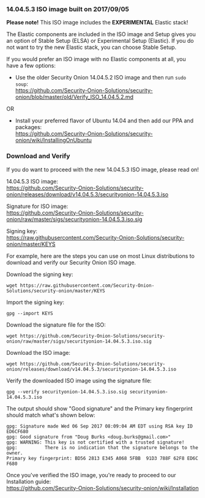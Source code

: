 ### 14.04.5.3 ISO image built on 2017/09/05

**Please note!** This ISO image includes the **EXPERIMENTAL** Elastic stack!

The Elastic components are included in the ISO image and Setup gives you an option of Stable Setup (ELSA) or Experimental Setup (Elastic).  If you do not want to try the new Elastic stack, you can choose Stable Setup.  

If you would prefer an ISO image with no Elastic components at all, you have a few options:

- Use the older Security Onion 14.04.5.2 ISO image and then run `sudo soup`:<br>
https://github.com/Security-Onion-Solutions/security-onion/blob/master/old/Verify_ISO_14.04.5.2.md

OR 

- Install your preferred flavor of Ubuntu 14.04 and then add our PPA and packages:<br>
https://github.com/Security-Onion-Solutions/security-onion/wiki/InstallingOnUbuntu

### Download and Verify
If you do want to proceed with the new 14.04.5.3 ISO image, please read on!

14.04.5.3 ISO image:  
https://github.com/Security-Onion-Solutions/security-onion/releases/download/v14.04.5.3/securityonion-14.04.5.3.iso

Signature for ISO image:  
https://github.com/Security-Onion-Solutions/security-onion/raw/master/sigs/securityonion-14.04.5.3.iso.sig  

Signing key:  
https://raw.githubusercontent.com/Security-Onion-Solutions/security-onion/master/KEYS  

For example, here are the steps you can use on most Linux distributions to download and verify our Security Onion ISO image.

Download the signing key:  
```
wget https://raw.githubusercontent.com/Security-Onion-Solutions/security-onion/master/KEYS
```

Import the signing key:  
```
gpg --import KEYS
```

Download the signature file for the ISO:  
```
wget https://github.com/Security-Onion-Solutions/security-onion/raw/master/sigs/securityonion-14.04.5.3.iso.sig
```

Download the ISO image:  
```
wget https://github.com/Security-Onion-Solutions/security-onion/releases/download/v14.04.5.3/securityonion-14.04.5.3.iso
```

Verify the downloaded ISO image using the signature file:  
```
gpg --verify securityonion-14.04.5.3.iso.sig securityonion-14.04.5.3.iso
```

The output should show "Good signature" and the Primary key fingerprint should match what's shown below:
```
gpg: Signature made Wed 06 Sep 2017 08:09:04 AM EDT using RSA key ID ED6CF680
gpg: Good signature from "Doug Burks <doug.burks@gmail.com>"
gpg: WARNING: This key is not certified with a trusted signature!
gpg:          There is no indication that the signature belongs to the owner.
Primary key fingerprint: BD56 2813 E345 A068 5FBB  91D3 788F 62F8 ED6C F680
```

Once you've verified the ISO image, you're ready to proceed to our Installation guide:  
https://github.com/Security-Onion-Solutions/security-onion/wiki/Installation
